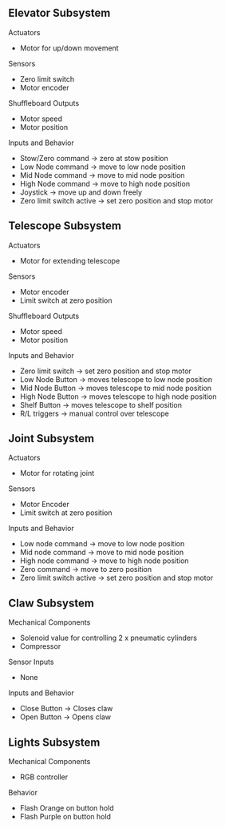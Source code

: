 ## Elevator Subsystem

Actuators
- Motor for up/down movement

Sensors
- Zero limit switch
- Motor encoder

Shuffleboard Outputs  
- Motor speed
- Motor position

Inputs and Behavior
- Stow/Zero command -> zero at stow position
- Low Node command -> move to low node position
- Mid Node command -> move to mid node position
- High Node command -> move to high node position
- Joystick -> move up and down freely
- Zero limit switch active -> set zero position and stop motor

## Telescope Subsystem

Actuators
- Motor for extending telescope

Sensors
- Motor encoder
- Limit switch at zero position

Shuffleboard Outputs
- Motor speed
- Motor position

Inputs and Behavior
- Zero limit switch -> set zero position and stop motor
- Low Node Button -> moves telescope to low node position
- Mid Node Button -> moves telescope to mid node position
- High Node Button -> moves telescope to high node position
- Shelf Button -> moves telescope to shelf position
- R/L triggers -> manual control over telescope

## Joint Subsystem

Actuators
- Motor for rotating joint

Sensors
- Motor Encoder
- Limit switch at zero position

Inputs and Behavior
- Low node command -> move to low node position
- Mid node command -> move to mid node position
- High node command -> move to high node position
- Zero command -> move to zero position
- Zero limit switch active -> set zero position and stop motor

## Claw Subsystem

Mechanical Components
- Solenoid value for controlling 2 x pneumatic cylinders
- Compressor

Sensor Inputs
- None

Inputs and Behavior
- Close Button -> Closes claw
- Open Button -> Opens claw

## Lights Subsystem

Mechanical Components
- RGB controller

Behavior
- Flash Orange on button hold
- Flash Purple on button hold
